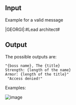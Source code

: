 ## Input

Example for a valid message 

 |GEORGI|:#Lead architect#

## Output

The possible outputs are:

	"{boss name}, The {title}
    Strength: {length of the name}
    Armor: {length of the title}"
	 "Access denied!"

Examples: 

![image](https://user-images.githubusercontent.com/45227327/206108975-b9fe367d-2dc7-4545-86c4-a42a69a41ee6.png)

